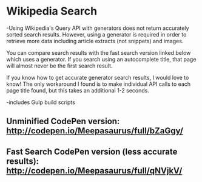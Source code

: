 Wikipedia Search
================

-Using Wikipedia's Query API with generators does not return accurately sorted search results. However, using a generator is required in order to retrieve more data including article extracts (not snippets) and images.

You can compare search results with the fast search version linked below which uses a generator. If you search using an autocomplete title, that page will almost never be the first search result.

If you know how to get accurate generator search results, I would love to know! The only workaround I found is to make individual API calls to each page title found, but this takes an additional 1-2 seconds.

-includes Gulp build scripts

Unminified CodePen version: http://codepen.io/Meepasaurus/full/bZaGgy/
----------------------------------------------------------------------

Fast Search CodePen version (less accurate results): http://codepen.io/Meepasaurus/full/qNVjkV/
-----------------------------------------------------------------------------------------------